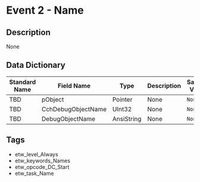 # Event 2 - Name

## Description
None

## Data Dictionary
|Standard Name|Field Name|Type|Description|Sample Value|
|---|---|---|---|---|
|TBD|pObject|Pointer|None|`None`|
|TBD|CchDebugObjectName|UInt32|None|`None`|
|TBD|DebugObjectName|AnsiString|None|`None`|

## Tags
* etw_level_Always
* etw_keywords_Names
* etw_opcode_DC_Start
* etw_task_Name